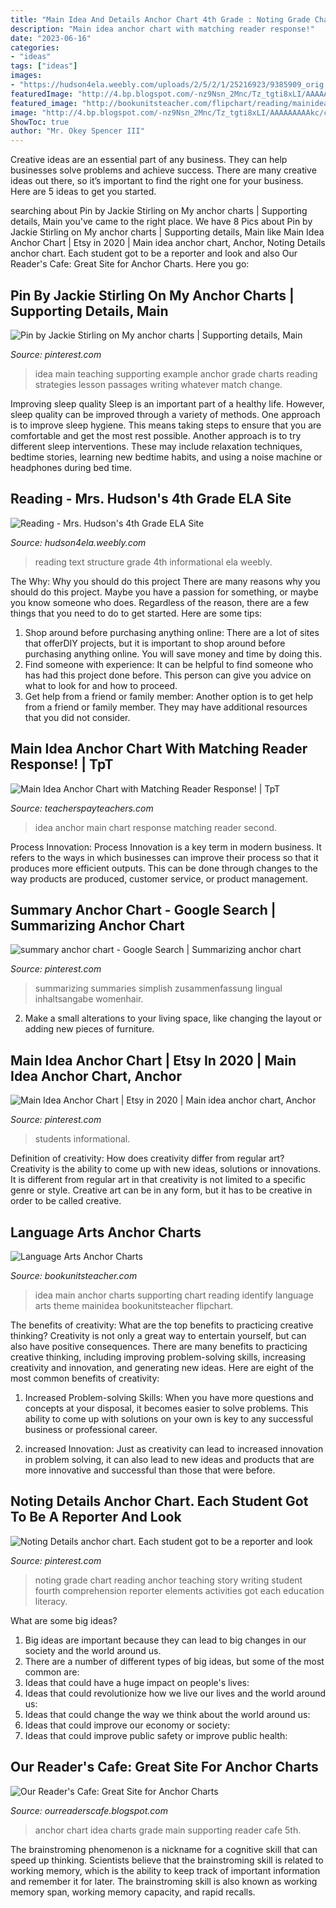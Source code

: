 ```yaml
---
title: "Main Idea And Details Anchor Chart 4th Grade : Noting Grade Chart Reading Anchor Teaching Story Writing Student Fourth Comprehension Reporter Elements Activities Got Each Education Literacy"
description: "Main idea anchor chart with matching reader response!"
date: "2023-06-16"
categories:
- "ideas"
tags: ["ideas"]
images:
- "https://hudson4ela.weebly.com/uploads/2/5/2/1/25216923/9385909_orig.jpg"
featuredImage: "http://4.bp.blogspot.com/-nz9Nsn_2Mnc/Tz_tgti8xLI/AAAAAAAAAkc/c8CpqYk3lDo/s1600/photo+1+(7).jpg"
featured_image: "http://bookunitsteacher.com/flipchart/reading/mainidea/mainidea.jpg"
image: "http://4.bp.blogspot.com/-nz9Nsn_2Mnc/Tz_tgti8xLI/AAAAAAAAAkc/c8CpqYk3lDo/s1600/photo+1+(7).jpg"
ShowToc: true
author: "Mr. Okey Spencer III"
---
```



Creative ideas are an essential part of any business. They can help businesses solve problems and achieve success. There are many creative ideas out there, so it’s important to find the right one for your business. Here are 5 ideas to get you started.

	

		
searching about Pin by Jackie Stirling on My anchor charts | Supporting details, Main you've came to the right place. We have 8 Pics about Pin by Jackie Stirling on My anchor charts | Supporting details, Main like Main Idea Anchor Chart | Etsy in 2020 | Main idea anchor chart, Anchor, Noting Details anchor chart. Each student got to be a reporter and look and also Our Reader&#039;s Cafe: Great Site for Anchor Charts. Here you go:
		
    
## Pin By Jackie Stirling On My Anchor Charts | Supporting Details, Main

<img loading=lazy src="https://i.pinimg.com/736x/3d/90/bb/3d90bb6d505ab976066d50a50e27ac47--teaching-strategies-teaching-ideas.jpg" onerror="this.onerror=null;this.src='https://tse1.mm.bing.net/th?id=OIP.YIcGTWM_Zg4oUhp9Zv6B7AHaJ6&amp;pid=15.1';" alt="Pin by Jackie Stirling on My anchor charts | Supporting details, Main">

_Source: pinterest.com_

>idea main teaching supporting example anchor grade charts reading strategies lesson passages writing whatever match change. 

	

Improving sleep quality
Sleep is an important part of a healthy life. However, sleep quality can be improved through a variety of methods. One approach is to improve sleep hygiene. This means taking steps to ensure that you are comfortable and get the most rest possible. Another approach is to try different sleep interventions. These may include relaxation techniques, bedtime stories, learning new bedtime habits, and using a noise machine or headphones during bed time.

    
## Reading - Mrs. Hudson&#039;s 4th Grade ELA Site

<img loading=lazy src="https://hudson4ela.weebly.com/uploads/2/5/2/1/25216923/9385909_orig.jpg" onerror="this.onerror=null;this.src='https://tse3.mm.bing.net/th?id=OIP.nBbD7elJ9Z9JyUrzW7kQegHaJ4&amp;pid=15.1';" alt="Reading - Mrs. Hudson&#039;s 4th Grade ELA Site">

_Source: hudson4ela.weebly.com_

>reading text structure grade 4th informational ela weebly. 

	

The Why: Why you should do this project
There are many reasons why you should do this project. Maybe you have a passion for something, or maybe you know someone who does. Regardless of the reason, there are a few things that you need to do to get started. Here are some tips:
1. Shop around before purchasing anything online: There are a lot of sites that offerDIY projects, but it is important to shop around before purchasing anything online. You will save money and time by doing this.
2. Find someone with experience: It can be helpful to find someone who has had this project done before. This person can give you advice on what to look for and how to proceed.
3. Get help from a friend or family member: Another option is to get help from a friend or family member. They may have additional resources that you did not consider.

    
## Main Idea Anchor Chart With Matching Reader Response! | TpT

<img loading=lazy src="https://ecdn.teacherspayteachers.com/thumbitem/Main-Idea-Anchor-Chart-with-Matching-Reader-Response-1510060-1536945343/original-1510060-1.jpg" onerror="this.onerror=null;this.src='https://tse2.mm.bing.net/th?id=OIP.bEsy-FlgufewmwH7bWLPdQAAAA&amp;pid=15.1';" alt="Main Idea Anchor Chart with Matching Reader Response! | TpT">

_Source: teacherspayteachers.com_

>idea anchor main chart response matching reader second. 

	

Process Innovation:
Process Innovation is a key term in modern business. It refers to the ways in which businesses can improve their process so that it produces more efficient outputs. This can be done through changes to the way products are produced, customer service, or product management.

    
## Summary Anchor Chart - Google Search | Summarizing Anchor Chart

<img loading=lazy src="https://i.pinimg.com/736x/dd/b4/f0/ddb4f0c4383d6e0648195ab3d93de06e.jpg" onerror="this.onerror=null;this.src='https://tse1.mm.bing.net/th?id=OIP.7tnJAMq3A5AZF8lu0BUBnQHaJ3&amp;pid=15.1';" alt="summary anchor chart - Google Search | Summarizing anchor chart">

_Source: pinterest.com_

>summarizing summaries simplish zusammenfassung lingual inhaltsangabe womenhair. 

	

2. Make a small alterations to your living space, like changing the layout or adding new pieces of furniture. 

    
## Main Idea Anchor Chart | Etsy In 2020 | Main Idea Anchor Chart, Anchor

<img loading=lazy src="https://i.pinimg.com/originals/8e/bd/96/8ebd961e8aacccc661448cbdf2399a3a.jpg" onerror="this.onerror=null;this.src='https://tse4.mm.bing.net/th?id=OIP.fuTL-TfKcs2EONVEb-mKogHaJ4&amp;pid=15.1';" alt="Main Idea Anchor Chart | Etsy in 2020 | Main idea anchor chart, Anchor">

_Source: pinterest.com_

>students informational. 

	

Definition of creativity: How does creativity differ from regular art?
Creativity is the ability to come up with new ideas, solutions or innovations. It is different from regular art in that creativity is not limited to a specific genre or style. Creative art can be in any form, but it has to be creative in order to be called creative.

    
## Language Arts Anchor Charts

<img loading=lazy src="http://bookunitsteacher.com/flipchart/reading/mainidea/mainidea.jpg" onerror="this.onerror=null;this.src='https://tse4.mm.bing.net/th?id=OIP.tqT9J0xMepkEC-NKxzmzHAHaK7&amp;pid=15.1';" alt="Language Arts Anchor Charts">

_Source: bookunitsteacher.com_

>idea main anchor charts supporting chart reading identify language arts theme mainidea bookunitsteacher flipchart. 

	

The benefits of creativity: What are the top benefits to practicing creative thinking?
Creativity is not only a great way to entertain yourself, but can also have positive consequences. There are many benefits to practicing creative thinking, including improving problem-solving skills, increasing creativity and innovation, and generating new ideas. Here are eight of the most common benefits of creativity:
1. Increased Problem-solving Skills: When you have more questions and concepts at your disposal, it becomes easier to solve problems. This ability to come up with solutions on your own is key to any successful business or professional career.

2. increased Innovation: Just as creativity can lead to increased innovation in problem solving, it can also lead to new ideas and products that are more innovative and successful than those that were before.

    
## Noting Details Anchor Chart. Each Student Got To Be A Reporter And Look

<img loading=lazy src="https://i.pinimg.com/originals/d6/2e/93/d62e93e97e1f3a41edf174d366224849.jpg" onerror="this.onerror=null;this.src='https://tse2.mm.bing.net/th?id=OIP.OsiWNOdO-koNBPRp_LsT6QHaI3&amp;pid=15.1';" alt="Noting Details anchor chart. Each student got to be a reporter and look">

_Source: pinterest.com_

>noting grade chart reading anchor teaching story writing student fourth comprehension reporter elements activities got each education literacy. 

	

What are some big ideas?
1. Big ideas are important because they can lead to big changes in our society and the world around us.
2. There are a number of different types of big ideas, but some of the most common are: 
3. Ideas that could have a huge impact on people's lives: 
4. Ideas that could revolutionize how we live our lives and the world around us: 
5. Ideas that could change the way we think about the world around us: 
6. Ideas that could improve our economy or society: 
7. Ideas that could improve public safety or improve public health: 


    
## Our Reader&#039;s Cafe: Great Site For Anchor Charts

<img loading=lazy src="http://4.bp.blogspot.com/-nz9Nsn_2Mnc/Tz_tgti8xLI/AAAAAAAAAkc/c8CpqYk3lDo/s1600/photo+1+(7).jpg" onerror="this.onerror=null;this.src='https://tse3.mm.bing.net/th?id=OIP.S1CGFg5CIHKRnQQh1MA89AHaJ4&amp;pid=15.1';" alt="Our Reader&#039;s Cafe: Great Site for Anchor Charts">

_Source: ourreaderscafe.blogspot.com_

>anchor chart idea charts grade main supporting reader cafe 5th. 

	

The brainstroming phenomenon is a nickname for a cognitive skill that can speed up thinking. Scientists believe that the brainstroming skill is related to working memory, which is the ability to keep track of important information and remember it for later. The brainstroming skill is also known as working memory span, working memory capacity, and rapid recalls.

